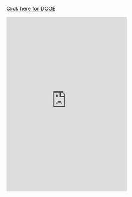 [Click here for DOGE](https://coinpot.co/mine/dogecoin/?ref=E30310410F72)

<html>

<iframe scrolling="no" frameborder="0" src="https://coinpot.co/mine/dogecoin/?ref=E30310410F72&mode=widget" style="overflow:hidden;width:324px;height:470px;"></iframe>


</html>
